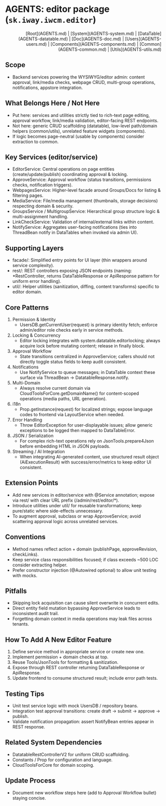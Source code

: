 # AGENTS: editor package (`sk.iway.iwcm.editor`)

<!-- Navigation (edit in AGENTS-NAV.md) -->
<div align="right">[Root](AGENTS.md) | [System](AGENTS-system.md) | [DataTable](AGENTS-datatable.md) | [Doc](AGENTS-doc.md) | [Users](AGENTS-users.md) | [Components](AGENTS-components.md) | [Common](AGENTS-common.md) | [Utils](AGENTS-utils.md)</div>

## Scope

- Backend services powering the WYSIWYG/editor admin: content approval, link/media checks, webpage CRUD, multi-group operations, notifications, appstore integration.

## What Belongs Here / Not Here

- Put here: services and utilities strictly tied to rich-text page editing, approval workflow, link/media validation, editor-facing REST endpoints.
- Not here: generic CRUD scaffolding (datatable), low-level path/domain helpers (common/utils), unrelated feature widgets (components).
- If logic becomes page-neutral (usable by components) consider extraction to common.

## Key Services (editor/service)

- EditorService: Central operations on page entities (create/update/publish) coordinating approval & locking.
- ApproveService: Approval workflow (status transitions, permissions checks, notification triggers).
- WebpagesService: Higher-level facade around Groups/Docs for listing & filtering pages.
- MediaService: File/media management (thumbnails, storage decisions) respecting domain & security.
- GroupsService / MultigroupService: Hierarchical group structure logic & multi-assignment handling.
- LinkCheckService: Validation of internal/external links within content.
- NotifyService: Aggregates user-facing notifications (ties into ThreadBean notify in DataTables when invoked via admin UI).

## Supporting Layers

- facade/: Simplified entry points for UI layer (thin wrappers around service complexity).
- rest/: REST controllers exposing JSON endpoints (naming: *RestController, returns DataTableResponse or ApiResponse pattern for uniform error handling).
- util/: Helper utilities (sanitization, diffing, content transforms) specific to editor domain.

## Core Patterns

1. Permission & Identity
   - UsersDB.getCurrentUser(request) is primary identity fetch; enforce admin/editor role checks early in service methods.
2. Locking & Concurrency
   - Editor locking integrates with system.datatable.editorlocking; always acquire lock before mutating content; release in finally block.
3. Approval Workflow
   - State transitions centralized in ApproveService; callers should not directly toggle status fields to keep audit consistent.
4. Notifications
   - Use NotifyService to queue messages; in DataTable context these surface via ThreadBean -> DatatableResponse.notify.
5. Multi-Domain
   - Always resolve current domain via CloudToolsForCore.getDomainName() for content-scoped operations (media paths, URL generation).
6. i18n
   - Prop.getInstance(request) for localized strings; expose language codes to frontend via LayoutService when needed.
7. Error Handling
   - Throw EditorException for user-displayable issues; allow generic exceptions to be logged then mapped to DataTableError.
8. JSON / Serialization
   - For complex rich-text operations rely on JsonTools.prepare4Json before embedding HTML in JSON payloads.
9. Streaming / AI Integration
   - When integrating AI-generated content, use structured result object (AiExecutionResult) with success/error/metrics to keep editor UI consistent.

## Extension Points

- Add new services in editor/service with @Service annotation; expose via rest/ with clear URL prefix (/admin/rest/editor/*).
- Introduce utilities under util/ for reusable transformations; keep pure/static where side-effects unnecessary.
- To augment approval, subclass or wrap ApproveService; avoid scattering approval logic across unrelated services.

## Conventions

- Method names reflect action + domain (publishPage, approveRevision, checkLinks).
- Keep service class responsibilities focused; if class exceeds ~500 LOC consider extracting helper.
- Prefer constructor injection (@Autowired optional) to allow unit testing with mocks.

## Pitfalls

- Skipping lock acquisition can cause silent overwrite in concurrent edits.
- Direct entity field mutation bypassing ApproveService leads to inconsistent audit trail.
- Forgetting domain context in media operations may leak files across tenants.

## How To Add A New Editor Feature

1. Define service method in appropriate service or create new one.
2. Implement permission + domain checks at top.
3. Reuse Tools/JsonTools for formatting & sanitization.
4. Expose through REST controller returning DataTableResponse or ApiResponse.
5. Update frontend to consume structured result; include error path tests.

## Testing Tips

- Unit test service logic with mock UsersDB / repository beans.
- Integration test approval transitions: create draft -> submit -> approve -> publish.
- Validate notification propagation: assert NotifyBean entries appear in REST response.

## Related System Dependencies

- DatatableRestControllerV2 for uniform CRUD scaffolding.
- Constants / Prop for configuration and language.
- CloudToolsForCore for domain scoping.

## Update Process

- Document new workflow steps here (add to Approval Workflow bullet) staying concise.
